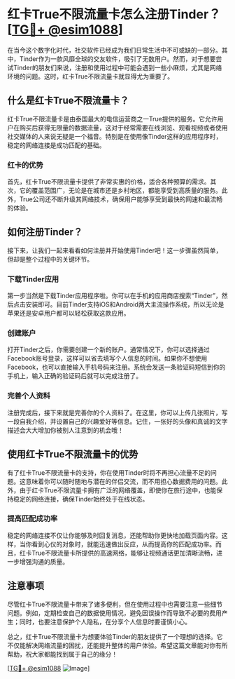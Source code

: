 # 红卡True不限流量卡怎么注册Tinder？[[TG💪+ @esim1088](https://t.me/s/esim1088)]

在当今这个数字化时代，社交软件已经成为我们日常生活中不可或缺的一部分。其中，Tinder作为一款风靡全球的交友软件，吸引了无数用户。然而，对于想要尝试Tinder的朋友们来说，注册和使用过程中可能会遇到一些小麻烦，尤其是网络环境的问题。这时，红卡True不限流量卡就显得尤为重要了。

## 什么是红卡True不限流量卡？

红卡True不限流量卡是由泰国最大的电信运营商之一True提供的服务。它允许用户在购买后获得无限量的数据流量，这对于经常需要在线浏览、观看视频或者使用社交媒体的人来说无疑是一个福音。特别是在使用像Tinder这样的应用程序时，稳定的网络连接是成功匹配的基础。

### 红卡的优势

首先，红卡True不限流量卡提供了非常实惠的价格，适合各种预算的需求。其次，它的覆盖范围广，无论是在城市还是乡村地区，都能享受到高质量的服务。此外，True公司还不断升级其网络技术，确保用户能够享受到最快的网速和最流畅的体验。

## 如何注册Tinder？

接下来，让我们一起来看看如何注册并开始使用Tinder吧！这一步骤虽然简单，但却是整个过程中的关键环节。

### 下载Tinder应用

第一步当然是下载Tinder应用程序啦。你可以在手机的应用商店搜索“Tinder”，然后点击安装即可。目前Tinder支持iOS和Android两大主流操作系统，所以无论是苹果还是安卓用户都可以轻松获取这款应用。

### 创建账户

打开Tinder之后，你需要创建一个新的账户。通常情况下，你可以选择通过Facebook账号登录，这样可以省去填写个人信息的时间。如果你不想使用Facebook，也可以直接输入手机号码来注册。系统会发送一条验证码短信到你的手机上，输入正确的验证码后就可以完成注册了。

### 完善个人资料

注册完成后，接下来就是完善你的个人资料了。在这里，你可以上传几张照片，写一段自我介绍，并设置自己的兴趣爱好等信息。记住，一张好的头像和真诚的文字描述会大大增加你被别人注意到的机会哦！

## 使用红卡True不限流量卡的优势

有了红卡True不限流量卡的支持，你在使用Tinder时将不再担心流量不足的问题。这意味着你可以随时随地与潜在的伴侣交流，而不用担心数据费用的问题。此外，由于红卡True不限流量卡拥有广泛的网络覆盖，即使你在旅行途中，也能保持稳定的网络连接，确保Tinder始终处于在线状态。

### 提高匹配成功率

稳定的网络连接不仅让你能够及时回复消息，还能帮助你更快地加载页面内容。这样，当你看到心仪的对象时，就能迅速做出反应，从而提高你的匹配成功率。而且，红卡True不限流量卡所提供的高速网络，能够让视频通话更加清晰流畅，进一步增强沟通的质量。

## 注意事项

尽管红卡True不限流量卡带来了诸多便利，但在使用过程中也需要注意一些细节问题。例如，定期检查自己的数据使用情况，避免因误操作而导致不必要的费用产生；同时，也要注意保护个人隐私，在分享个人信息时要谨慎小心。

总之，红卡True不限流量卡为想要体验Tinder的朋友提供了一个理想的选择。它不仅能解决网络流量的困扰，还能提升整体的用户体验。希望这篇文章能对你有所帮助，祝大家都能找到属于自己的缘分！

[[TG💪+ @esim1088](https://t.me/s/esim1088) ![Image](https://i.postimg.cc/4NQfJmqS/Snipaste-2025-05-13-00-14-12.png)]
